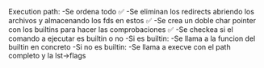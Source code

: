Execution path:
				-Se ordena todo ✅
				-Se eliminan los redirects abriendo los archivos y almacenando los fds en estos ✅
				-Se crea un doble char pointer con los builtins para hacer las comprobaciones ✅
				-Se checkea si el comando a ejecutar es builtin o no
					-Si es builtin:
									-Se llama a la funcion del builtin en concreto
					-Si no es builtin:
									-Se llama a execve con el path completo y la lst->flags
